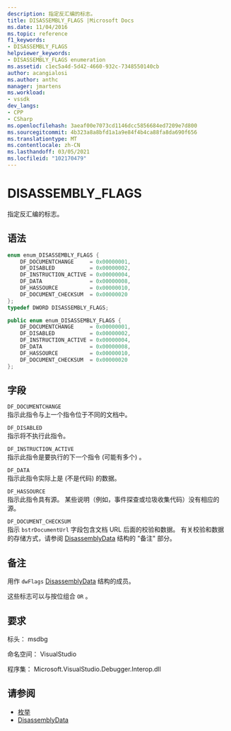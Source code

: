 ```yaml
---
description: 指定反汇编的标志。
title: DISASSEMBLY_FLAGS |Microsoft Docs
ms.date: 11/04/2016
ms.topic: reference
f1_keywords:
- DISASSEMBLY_FLAGS
helpviewer_keywords:
- DISASSEMBLY_FLAGS enumeration
ms.assetid: c1ec5a4d-5d42-4660-932c-7348550140cb
author: acangialosi
ms.author: anthc
manager: jmartens
ms.workload:
- vssdk
dev_langs:
- CPP
- CSharp
ms.openlocfilehash: 3aeaf00e7073cd1146dcc5856684ed7209e7d800
ms.sourcegitcommit: 4b323a8a8bfd1a1a9e84f4b4ca88fa8da690f656
ms.translationtype: MT
ms.contentlocale: zh-CN
ms.lasthandoff: 03/05/2021
ms.locfileid: "102170479"
---
```

# <a name="disassembly_flags"></a>DISASSEMBLY_FLAGS
指定反汇编的标志。

## <a name="syntax"></a>语法

```cpp
enum enum_DISASSEMBLY_FLAGS {
    DF_DOCUMENTCHANGE     = 0x00000001,
    DF_DISABLED           = 0x00000002,
    DF_INSTRUCTION_ACTIVE = 0x00000004,
    DF_DATA               = 0x00000008,
    DF_HASSOURCE          = 0x00000010,
    DF_DOCUMENT_CHECKSUM  = 0x00000020
};
typedef DWORD DISASSEMBLY_FLAGS;
```

```csharp
public enum enum_DISASSEMBLY_FLAGS {
    DF_DOCUMENTCHANGE     = 0x00000001,
    DF_DISABLED           = 0x00000002,
    DF_INSTRUCTION_ACTIVE = 0x00000004,
    DF_DATA               = 0x00000008,
    DF_HASSOURCE          = 0x00000010,
    DF_DOCUMENT_CHECKSUM  = 0x00000020
};
```

## <a name="fields"></a>字段
`DF_DOCUMENTCHANGE`\
指示此指令与上一个指令位于不同的文档中。

`DF_DISABLED`\
指示将不执行此指令。

`DF_INSTRUCTION_ACTIVE`\
指示此指令是要执行的下一个指令 (可能有多个) 。

`DF_DATA`\
指示此指令实际上是 (不是代码) 的数据。

`DF_HASSOURCE`\
指示此指令具有源。 某些说明（例如，事件探查或垃圾收集代码）没有相应的源。

`DF_DOCUMENT_CHECKSUM`\
指示 `bstrDocumentUrl` 字段包含文档 URL 后面的校验和数据。 有关校验和数据的存储方式，请参阅 [DisassemblyData](../../../extensibility/debugger/reference/disassemblydata.md) 结构的 "备注" 部分。

## <a name="remarks"></a>备注
用作 `dwFlags` [DisassemblyData](../../../extensibility/debugger/reference/disassemblydata.md) 结构的成员。

这些标志可以与按位组合 `OR` 。

## <a name="requirements"></a>要求
标头： msdbg

命名空间： VisualStudio

程序集： Microsoft.VisualStudio.Debugger.Interop.dll

## <a name="see-also"></a>请参阅
- [枚举](../../../extensibility/debugger/reference/enumerations-visual-studio-debugging.md)
- [DisassemblyData](../../../extensibility/debugger/reference/disassemblydata.md)
